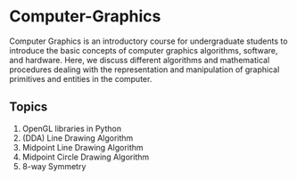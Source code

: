 # Computer-Graphics

Computer Graphics is an introductory course for undergraduate students to introduce the basic concepts of computer graphics algorithms, software, and hardware. Here, we discuss different algorithms and mathematical procedures dealing with the representation and manipulation of graphical primitives and entities in the computer.

## Topics
1. OpenGL libraries in Python
2. (DDA) Line Drawing Algorithm
3. Midpoint Line Drawing Algorithm
4. Midpoint Circle Drawing Algorithm
5. 8-way Symmetry
